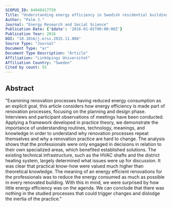 ```yaml
---
SCOPUS_ID: 84948417759
Title: "Understanding energy efficiency in Swedish residential building renovation: A practice theory approach"
Author: "Palm J."
Journal: "Energy Research and Social Science"
Publication Date: {'$date': '2016-01-01T00:00:00Z'}
Publication Year: 2016
DOI: "10.1016/j.erss.2015.11.006"
Source Type: "Journal"
Document Type: "ar"
Document Type Description: "Article"
Affiliation: "Linköpings Universitet"
Affiliation Country: "Sweden"
Cited by count: 55
---
```


## Abstract
"Examining renovation processes having reduced energy consumption as an explicit goal, this article considers how energy efficiency is made part of renovation processes, focusing on the planning and design phase. Interviews and participant observations of meetings have been conducted. Applying a framework developed in practice theory, we demonstrate the importance of understanding routines, technology, meanings, and knowledge in order to understand why renovation processes repeat themselves and why a renovation practice are hard to change. The analysis shows that the professionals were only engaged in decisions in relation to their own specialized areas, which benefited established solutions. The existing technical infrastructure, such as the HVAC shafts and the district heating system, largely determined what issues were up for discussion. It was clear that practical know-how were valued much higher than theoretical knowledge. The meaning of an energy efficient renovations for the professionals was to reduce the energy consumed as much as possible in every renovated building. With this in mind, we were surprised by how little energy efficiency was on the agenda. We can conclude that there was nothing in the studied processes that could trigger changes and dislodge the inertia of the practice."
